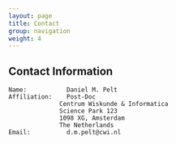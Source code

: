 ```yaml
---
layout: page
title: Contact
group: navigation
weight: 4
---
```


## Contact Information

    Name: 		    Daniel M. Pelt
    Affiliation: 	Post-Doc
                  Centrum Wiskunde & Informatica
                  Science Park 123
                  1098 XG, Amsterdam
                  The Netherlands
    Email:		    d.m.pelt@cwi.nl

